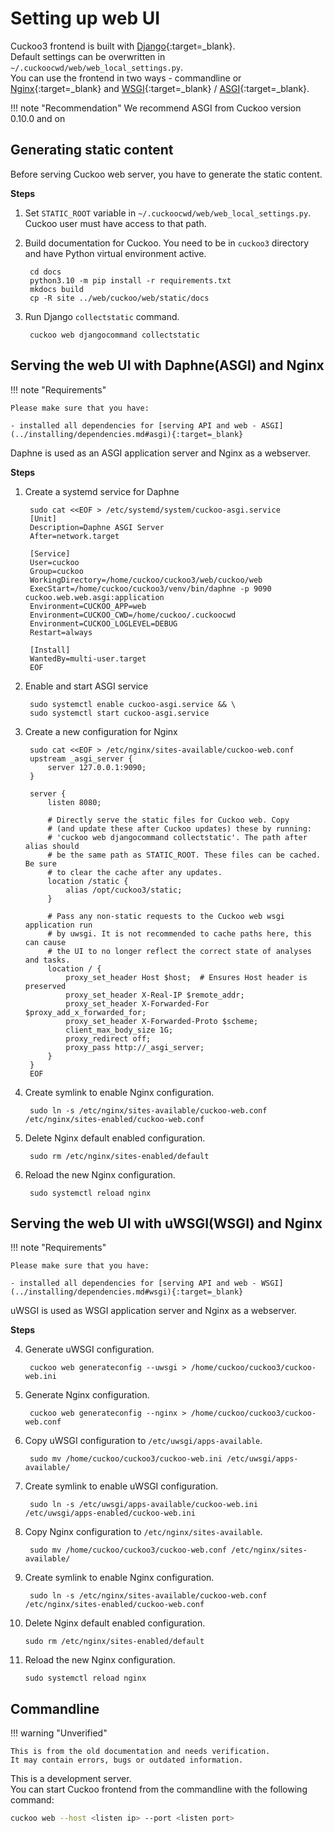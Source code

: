 # Setting up web UI

Cuckoo3 frontend is built with [Django](https://www.djangoproject.com/){:target=_blank}.   
Default settings can be overwritten in `~/.cuckoocwd/web/web_local_settings.py`.  
You can use the frontend in two ways - commandline or [Nginx](https://nginx.org/en/){:target=_blank} and [WSGI](https://uwsgi-docs.readthedocs.io/en/latest/){:target=_blank} / [ASGI](https://asgi.readthedocs.io/en/latest/){:target=_blank}.  

!!! note "Recommendation"
    We recommend ASGI from Cuckoo version 0.10.0 and on

## Generating static content
Before serving Cuckoo web server, you have to generate the static content.

**Steps**

1. Set `STATIC_ROOT` variable in `~/.cuckoocwd/web/web_local_settings.py`. Cuckoo user must have access to that path.

2. Build documentation for Cuckoo. You need to be in `cuckoo3` directory and have Python virtual environment active.

        cd docs
        python3.10 -m pip install -r requirements.txt
        mkdocs build
        cp -R site ../web/cuckoo/web/static/docs

3. Run Django `collectstatic` command. 

        cuckoo web djangocommand collectstatic

## Serving the web UI with Daphne(ASGI) and Nginx

!!! note "Requirements"

    Please make sure that you have:

    - installed all dependencies for [serving API and web - ASGI](../installing/dependencies.md#asgi){:target=_blank}  

Daphne is used as an ASGI application server and Nginx as a webserver.

**Steps**

1. Create a systemd service for Daphne

        sudo cat <<EOF > /etc/systemd/system/cuckoo-asgi.service
        [Unit]
        Description=Daphne ASGI Server
        After=network.target

        [Service]
        User=cuckoo
        Group=cuckoo
        WorkingDirectory=/home/cuckoo/cuckoo3/web/cuckoo/web
        ExecStart=/home/cuckoo/cuckoo3/venv/bin/daphne -p 9090 cuckoo.web.web.asgi:application
        Environment=CUCKOO_APP=web
        Environment=CUCKOO_CWD=/home/cuckoo/.cuckoocwd
        Environment=CUCKOO_LOGLEVEL=DEBUG
        Restart=always

        [Install]
        WantedBy=multi-user.target
        EOF

2. Enable and start ASGI service

        sudo systemctl enable cuckoo-asgi.service && \
        sudo systemctl start cuckoo-asgi.service

3. Create a new configuration for Nginx

        sudo cat <<EOF > /etc/nginx/sites-available/cuckoo-web.conf
        upstream _asgi_server {
            server 127.0.0.1:9090;
        }

        server {
            listen 8080;

            # Directly serve the static files for Cuckoo web. Copy
            # (and update these after Cuckoo updates) these by running:
            # 'cuckoo web djangocommand collectstatic'. The path after alias should
            # be the same path as STATIC_ROOT. These files can be cached. Be sure
            # to clear the cache after any updates.
            location /static {
                alias /opt/cuckoo3/static;
            }

            # Pass any non-static requests to the Cuckoo web wsgi application run
            # by uwsgi. It is not recommended to cache paths here, this can cause
            # the UI to no longer reflect the correct state of analyses and tasks.
            location / {
                proxy_set_header Host $host;  # Ensures Host header is preserved
                proxy_set_header X-Real-IP $remote_addr;
                proxy_set_header X-Forwarded-For $proxy_add_x_forwarded_for;
                proxy_set_header X-Forwarded-Proto $scheme;
                client_max_body_size 1G;
                proxy_redirect off;
                proxy_pass http://_asgi_server;
            }
        }
        EOF

4. Create symlink to enable Nginx configuration.

        sudo ln -s /etc/nginx/sites-available/cuckoo-web.conf /etc/nginx/sites-enabled/cuckoo-web.conf

5. Delete Nginx default enabled configuration.

        sudo rm /etc/nginx/sites-enabled/default

6. Reload the new Nginx configuration.

        sudo systemctl reload nginx


## Serving the web UI with uWSGI(WSGI) and Nginx

!!! note "Requirements"

    Please make sure that you have:

    - installed all dependencies for [serving API and web - WSGI](../installing/dependencies.md#wsgi){:target=_blank}  

uWSGI is used as WSGI application server and Nginx as a webserver.

**Steps**

4. Generate uWSGI configuration.

        cuckoo web generateconfig --uwsgi > /home/cuckoo/cuckoo3/cuckoo-web.ini

5. Generate Nginx configuration.

        cuckoo web generateconfig --nginx > /home/cuckoo/cuckoo3/cuckoo-web.conf

6. Copy uWSGI  configuration to `/etc/uwsgi/apps-available`.

        sudo mv /home/cuckoo/cuckoo3/cuckoo-web.ini /etc/uwsgi/apps-available/

7. Create symlink to enable uWSGI configuration.

        sudo ln -s /etc/uwsgi/apps-available/cuckoo-web.ini /etc/uwsgi/apps-enabled/cuckoo-web.ini

8. Copy Nginx configuration to `/etc/nginx/sites-available`.

        sudo mv /home/cuckoo/cuckoo3/cuckoo-web.conf /etc/nginx/sites-available/

9. Create symlink to enable Nginx configuration.

        sudo ln -s /etc/nginx/sites-available/cuckoo-web.conf /etc/nginx/sites-enabled/cuckoo-web.conf

10. Delete Nginx default enabled configuration.

        sudo rm /etc/nginx/sites-enabled/default

11. Reload the new Nginx configuration.

        sudo systemctl reload nginx


## Commandline 

!!! warning "Unverified"

    This is from the old documentation and needs verification.  
    It may contain errors, bugs or outdated information.

This is a development server.  
You can start Cuckoo frontend from the commandline with the following command:

```bash
cuckoo web --host <listen ip> --port <listen port>
```
